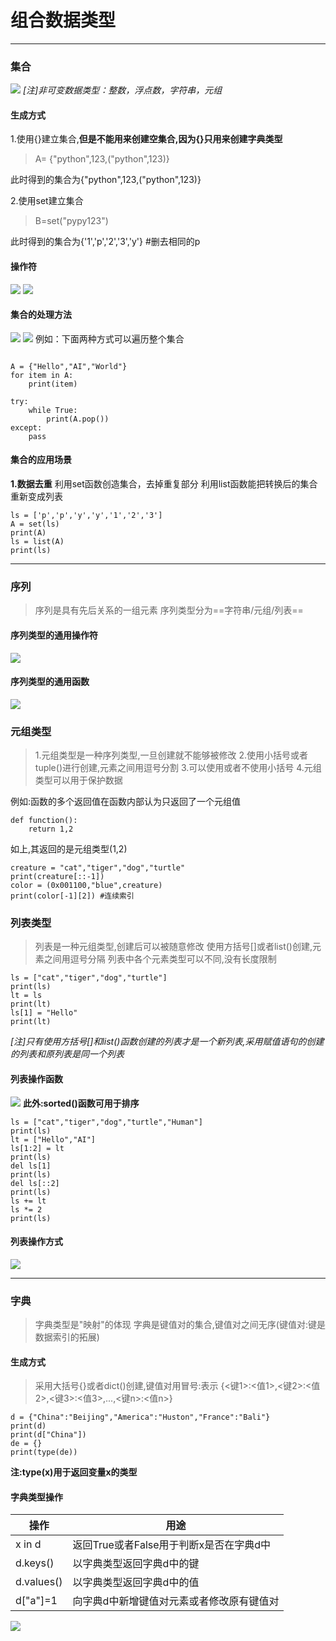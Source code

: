 # 组合数据类型
---
### 集合
![](image/2022-02-07-11-39-14.png)
*[注]非可变数据类型：整数，浮点数，字符串，元组*

#### 生成方式
1.使用{}建立集合,**但是不能用来创建空集合,因为{}只用来创建字典类型**
> A= {"python",123,("python",123)}

此时得到的集合为{"python",123,("python",123)}

2.使用set建立集合
> B=set("pypy123")

此时得到的集合为{'1','p','2','3','y'} #删去相同的p

#### 操作符
![](image/2022-02-07-11-48-07.png)
![](image/2022-02-07-11-48-32.png)

#### 集合的处理方法
![](image/2022-02-08-09-49-47.png)
![](image/2022-02-08-09-50-04.png)
例如：下面两种方式可以遍历整个集合
```python{class=line-numbers cmd=True}

A = {"Hello","AI","World"}
for item in A:
    print(item)

try:
    while True:
        print(A.pop())
except:
    pass

```

#### 集合的应用场景
**1.数据去重**
利用set函数创造集合，去掉重复部分
利用list函数能把转换后的集合重新变成列表
```python{class=line-numbers cmd=True}
ls = ['p','p','y','y','1','2','3']
A = set(ls) 
print(A)
ls = list(A)
print(ls)
```
------
### 序列
>序列是具有先后关系的一组元素
>序列类型分为==字符串/元组/列表==
#### 序列类型的通用操作符
![](image/2022-02-08-10-05-31.png)
#### 序列类型的通用函数
![](image/2022-02-08-10-07-41.png)

### 元组类型
>1.元组类型是一种序列类型,一旦创建就不能够被修改
>2.使用小括号或者tuple()进行创建,元素之间用逗号分割
>3.可以使用或者不使用小括号
>4.元组类型可以用于保护数据

例如:函数的多个返回值在函数内部认为只返回了一个元组值
``` python{class=line-numbers}
def function():
    return 1,2
```
如上,其返回的是元组类型(1,2)

``` python{class=line-numbers cmd=True}
creature = "cat","tiger","dog","turtle"
print(creature[::-1])
color = (0x001100,"blue",creature)
print(color[-1][2]) #连续索引
```
### 列表类型
>列表是一种元组类型,创建后可以被随意修改
>使用方括号[]或者list()创建,元素之间用逗号分隔
>列表中各个元素类型可以不同,没有长度限制
``` python{class=line-numbers cmd=True}
ls = ["cat","tiger","dog","turtle"]
print(ls)
lt = ls
print(lt) 
ls[1] = "Hello"
print(lt) 
```
*[注]只有使用方括号[]和list()函数创建的列表才是一个新列表,采用赋值语句的创建的列表和原列表是同一个列表*
#### 列表操作函数
![](image/2022-02-08-10-53-24.png)
**此外:sorted()函数可用于排序**
``` python{class=line-numbers cmd=True}
ls = ["cat","tiger","dog","turtle","Human"]
print(ls)
lt = ["Hello","AI"]
ls[1:2] = lt
print(ls) 
del ls[1]
print(ls)
del ls[::2]
print(ls)
ls += lt
ls *= 2
print(ls)
```

#### 列表操作方式
![](image/2022-02-08-10-55-54.png) 

------
### 字典
>字典类型是"映射"的体现
>字典是键值对的集合,键值对之间无序(键值对:键是数据索引的拓展)

#### 生成方式
>采用大括号{}或者dict()创建,键值对用冒号:表示
{<键1>:<值1>,<键2>:<值2>,<键3>:<值3>,...,<键n>:<值n>}
``` python{class=line-numbers cmd=True}
d = {"China":"Beijing","America":"Huston","France":"Bali"}
print(d)
print(d["China"])
de = {}
print(type(de))
```
**注:type(x)用于返回变量x的类型**

#### 字典类型操作

|操作|用途|
|----|----|
| x in d | 返回True或者False用于判断x是否在字典d中|
|d.keys()| 以字典类型返回字典d中的键|
|d.values()| 以字典类型返回字典d中的值|
|d["a"]=1| 向字典d中新增键值对元素或者修改原有键值对|

![](image/2022-02-08-11-40-46.png)